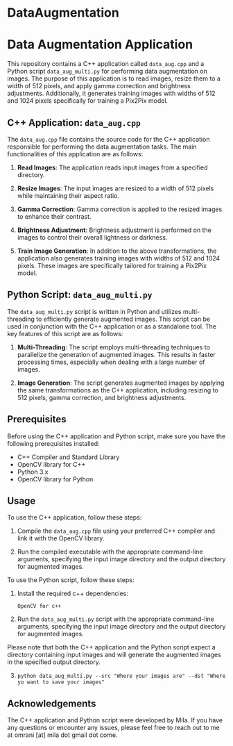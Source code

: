 # DataAugmentation

# Data Augmentation Application

This repository contains a C++ application called `data_aug.cpp` and a Python script `data_aug_multi.py` for performing data augmentation on images. The purpose of this application is to read images, resize them to a width of 512 pixels, and apply gamma correction and brightness adjustments. Additionally, it generates training images with widths of 512 and 1024 pixels specifically for training a Pix2Pix model.

## C++ Application: `data_aug.cpp`

The `data_aug.cpp` file contains the source code for the C++ application responsible for performing the data augmentation tasks. The main functionalities of this application are as follows:

1. **Read Images**: The application reads input images from a specified directory.

2. **Resize Images**: The input images are resized to a width of 512 pixels while maintaining their aspect ratio.

3. **Gamma Correction**: Gamma correction is applied to the resized images to enhance their contrast.

4. **Brightness Adjustment**: Brightness adjustment is performed on the images to control their overall lightness or darkness.

5. **Train Image Generation**: In addition to the above transformations, the application also generates training images with widths of 512 and 1024 pixels. These images are specifically tailored for training a Pix2Pix model.

## Python Script: `data_aug_multi.py`

The `data_aug_multi.py` script is written in Python and utilizes multi-threading to efficiently generate augmented images. This script can be used in conjunction with the C++ application or as a standalone tool. The key features of this script are as follows:

1. **Multi-Threading**: The script employs multi-threading techniques to parallelize the generation of augmented images. This results in faster processing times, especially when dealing with a large number of images.

2. **Image Generation**: The script generates augmented images by applying the same transformations as the C++ application, including resizing to 512 pixels, gamma correction, and brightness adjustments.

## Prerequisites

Before using the C++ application and Python script, make sure you have the following prerequisites installed:

- C++ Compiler and Standard Library
- OpenCV library for C++
- Python 3.x
- OpenCV library for Python

## Usage

To use the C++ application, follow these steps:

1. Compile the `data_aug.cpp` file using your preferred C++ compiler and link it with the OpenCV library.

2. Run the compiled executable with the appropriate command-line arguments, specifying the input image directory and the output directory for augmented images.

To use the Python script, follow these steps:

1. Install the required c++ dependencies:
   ```
   OpenCV for c++
   ```

2. Run the `data_aug_multi.py` script with the appropriate command-line arguments, specifying the input image directory and the output directory for augmented images.

Please note that both the C++ application and the Python script expect a directory containing input images and will generate the augmented images in the specified output directory.

3. ```
   python data_aug_multi.py --src "Where your images are" --dst "Where yo want to save your images" 
   ```

## Acknowledgements

The C++ application and Python script were developed by Mila. If you have any questions or encounter any issues, please feel free to reach out to me at omrani [at] mila dot gmail dot come.

